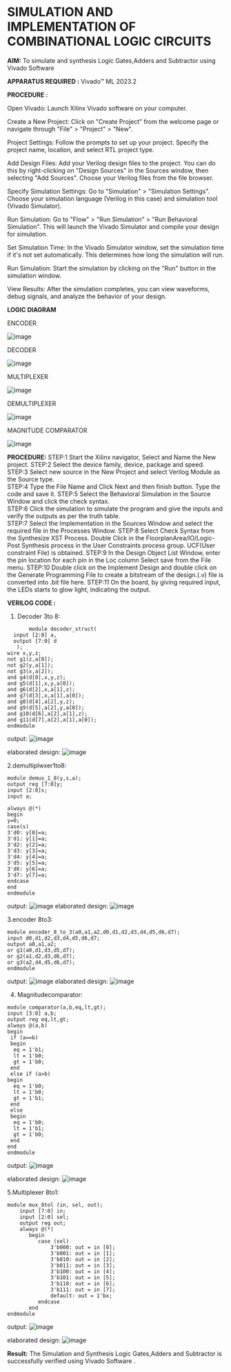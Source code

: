 # SIMULATION AND IMPLEMENTATION OF COMBINATIONAL LOGIC CIRCUITS

**AIM:** To simulate and synthesis Logic Gates,Adders and Subtractor using Vivado Software

**APPARATUS REQUIRED :** Vivado™ ML 2023.2

**PROCEDURE :**

Open Vivado: Launch Xilinx Vivado software on your computer.

Create a New Project: Click on "Create Project" from the welcome page or navigate through "File" > "Project" > "New".

Project Settings: Follow the prompts to set up your project. Specify the project name, location, and select RTL project type.

Add Design Files: Add your Verilog design files to the project. You can do this by right-clicking on "Design Sources" in the Sources window, then selecting "Add Sources". Choose your Verilog files from the file browser.

Specify Simulation Settings: Go to "Simulation" > "Simulation Settings". Choose your simulation language (Verilog in this case) and simulation tool (Vivado Simulator).

Run Simulation: Go to "Flow" > "Run Simulation" > "Run Behavioral Simulation". This will launch the Vivado Simulator and compile your design for simulation.

Set Simulation Time: In the Vivado Simulator window, set the simulation time if it's not set automatically. This determines how long the simulation will run.

Run Simulation: Start the simulation by clicking on the "Run" button in the simulation window.

View Results: After the simulation completes, you can view waveforms, debug signals, and analyze the behavior of your design.

**LOGIC DIAGRAM**

ENCODER

![image](https://github.com/navaneethans/VLSI-LAB-EXP-2/assets/6987778/3cd1f95e-7531-4cad-9154-fdd397ac439e)


DECODER

![image](https://github.com/navaneethans/VLSI-LAB-EXP-2/assets/6987778/45a5e6cf-bbe0-4fd5-ac84-e5ad4477483b)


MULTIPLEXER

![image](https://github.com/navaneethans/VLSI-LAB-EXP-2/assets/6987778/427f75b2-8e67-44b9-ac45-a66651787436)


DEMULTIPLEXER

![image](https://github.com/navaneethans/VLSI-LAB-EXP-2/assets/6987778/1c45a7fc-08ac-4f76-87f2-c084e7150557)


MAGNITUDE COMPARATOR

![image](https://github.com/navaneethans/VLSI-LAB-EXP-2/assets/6987778/b2fe7a05-6bf7-4dcb-8f5d-28abbf7ea8c2)


  
**PROCEDURE:**
STEP:1  Start  the Xilinx navigator, Select and Name the New project.
STEP:2  Select the device family, device, package and speed.       
STEP:3  Select new source in the New Project and select Verilog Module as the Source type.                       
STEP:4  Type the File Name and Click Next and then finish button. Type the code and save it.
STEP:5  Select the Behavioral Simulation in the Source Window and click the check syntax.                       
STEP:6  Click the simulation to simulate the program and  give the inputs and verify the outputs as per the truth table.               
STEP:7  Select the Implementation in the Sources Window and select the required file in the Processes Window.
STEP:8  Select Check Syntax from the Synthesize  XST Process. Double Click in the  FloorplanArea/IO/Logic-Post Synthesis process in the User Constraints process group. UCF(User constraint File) is obtained. 
STEP:9  In the Design Object List Window, enter the pin location for each pin in the Loc column Select save from the File menu.
STEP:10 Double click on the Implement Design and double click on the Generate Programming File to create a bitstream of the design.(.v) file is converted into .bit file here.
STEP:11  On the board, by giving required input, the LEDs starts to glow light, indicating the output.

**VERILOG CODE :**

   1. Decoder 3to 8:
```
       module decoder_struct(  
  input [2:0] a,    
  output [7:0] d    
   );
wire x,y,z;
not g1(z,a[0]);
not g2(y,a[1]);
not g3(x,a[2]);
and g4(d[0],x,y,z);
and g5(d[1],x,y,a[0]);
and g6(d[2],x,a[1],z);
and g7(d[3],x,a[1],a[0]);
and g8(d[4],a[2],y,z);
and g9(d[5],a[2],y,a[0]);
and g10(d[6],a[2],a[1],z);
and g11(d[7],a[2],a[1],a[0]);
endmodule
```
output:
![image](https://github.com/Gokuls2003/VLSI-LAB-EXP-2/assets/159005418/c52832ba-6d26-431a-bc80-7fcaa83a00a4)

elaborated design:
![image](https://github.com/Gokuls2003/VLSI-LAB-EXP-2/assets/159005418/5c18434d-7018-41ed-8ead-832f61928a99)



2.demultiplwxer1to8:
```
module demux_1_8(y,s,a);
output reg [7:0]y;
input [2:0]s;
input a;

always @(*)
begin 
y=0;
case(s)
3'd0: y[0]=a;
3'd1: y[1]=a;
3'd2: y[2]=a;
3'd3: y[3]=a;
3'd4: y[4]=a;
3'd5: y[5]=a;
3'd6: y[6]=a;
3'd7: y[7]=a;
endcase
end
endmodule
```
output:
![image](https://github.com/Gokuls2003/VLSI-LAB-EXP-2/assets/159005418/5b6f3beb-121f-4b0f-92d4-639d155fc510)
elaborated design:
![image](https://github.com/Gokuls2003/VLSI-LAB-EXP-2/assets/159005418/8e5f8db2-274e-4f65-b5a5-6220b7d410fe)

3.encoder 8to3:
```
module encoder_8_to_3(a0,a1,a2,d0,d1,d2,d3,d4,d5,d6,d7);
input d0,d1,d2,d3,d4,d5,d6,d7;
output a0,a1,a2;
or g1(a0,d1,d3,d5,d7);
or g2(a1,d2,d3,d6,d7);
or g3(a2,d4,d5,d6,d7);
endmodule
```
output:
![image](https://github.com/Gokuls2003/VLSI-LAB-EXP-2/assets/159005418/db5a1c29-cf60-4c5a-8cd9-65677edc805c)
elaborated design:
![image](https://github.com/Gokuls2003/VLSI-LAB-EXP-2/assets/159005418/e89f0116-af76-45cd-af5a-2c47f8231001)

4. Magnitudecomparator:
```
module comparator(a,b,eq,lt,gt);
input [3:0] a,b;
output reg eq,lt,gt;
always @(a,b)
begin
 if (a==b)
 begin
  eq = 1'b1;
  lt = 1'b0;
  gt = 1'b0;
 end
 else if (a>b)
begin
  eq = 1'b0;
  lt = 1'b0;
  gt = 1'b1;
 end
 else
 begin
  eq = 1'b0;
  lt = 1'b1;
  gt = 1'b0;
 end
end 
endmodule
```
output:
![image](https://github.com/Gokuls2003/VLSI-LAB-EXP-2/assets/159005418/8a6430c4-145c-4760-b99a-8660f411dbad)

elaborated design:
![image](https://github.com/Gokuls2003/VLSI-LAB-EXP-2/assets/159005418/2f03e0c7-a251-444a-82df-e5ea5bd64b9d)

5.Multiplexer 8to1:
```
module mux_8tol (in, sel, out);
    input [7:0] in;
    input [2:0] sel;
    output reg out;
    always @(*)
       begin
          case (sel)
              3'b000: out = in [0];
              3'b001: out = in [1];
              3'b010: out = in [2];
              3'b011: out = in [3];
              3'b100: out = in [4];
              3'b101: out = in [5];
              3'b110: out = in [6];
              3'b111: out = in [7];
              default: out = 1'bx;
          endcase
       end
endmodule
```
output:
![image](https://github.com/Gokuls2003/VLSI-LAB-EXP-2/assets/159005418/ac7b19e2-1e84-4365-8c8a-e68f3dbcca77)

elaborated design:
![image](https://github.com/Gokuls2003/VLSI-LAB-EXP-2/assets/159005418/cfe3227e-67da-4bc5-a414-8b7dc734d18a)

**Result:**
 The Simulation and Synthesis Logic Gates,Adders and Subtractor is successfully verified using Vivado Software .

